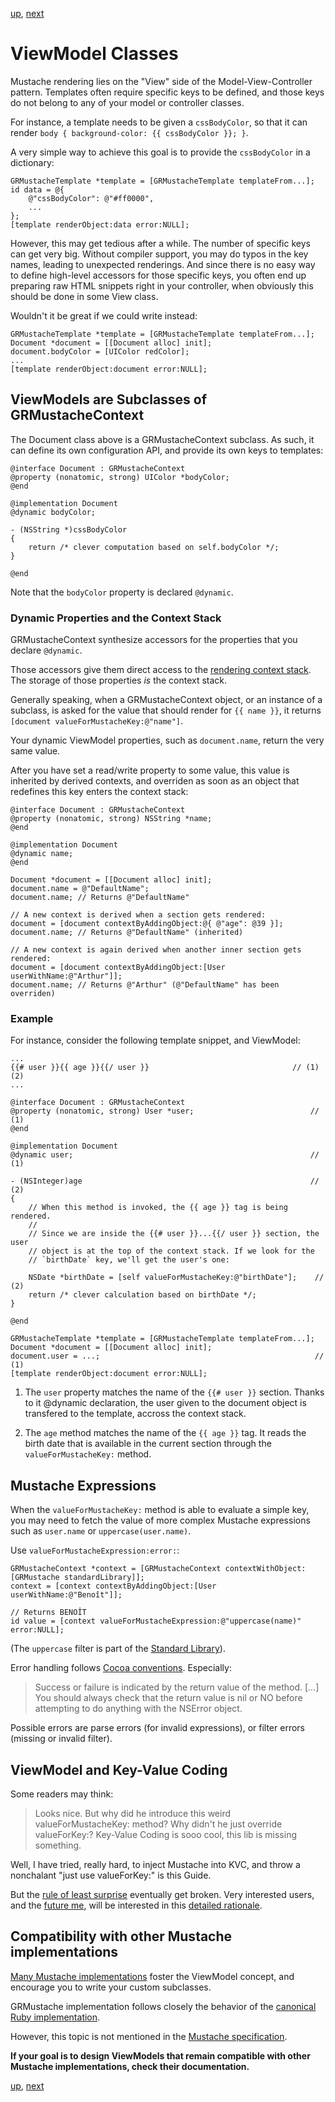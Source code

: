 [up](../../../../GRMustache#documentation), [next](configuration.md)

ViewModel Classes
=================

Mustache rendering lies on the "View" side of the Model-View-Controller pattern. Templates often require specific keys to be defined, and those keys do not belong to any of your model or controller classes.

For instance, a template needs to be given a `cssBodyColor`, so that it can render `body { background-color: {{ cssBodyColor }}; }`.

A very simple way to achieve this goal is to provide the `cssBodyColor` in a dictionary:

```objc
GRMustacheTemplate *template = [GRMustacheTemplate templateFrom...];
id data = @{
    @"cssBodyColor": @"#ff0000",
    ...
};
[template renderObject:data error:NULL];
```

However, this may get tedious after a while. The number of specific keys can get very big. Without compiler support, you may do typos in the key names, leading to unexpected renderings. And since there is no easy way to define high-level accessors for those specific keys, you often end up preparing raw HTML snippets right in your controller, when obviously this should be done in some View class.

Wouldn't it be great if we could write instead:

```objc
GRMustacheTemplate *template = [GRMustacheTemplate templateFrom...];
Document *document = [[Document alloc] init];
document.bodyColor = [UIColor redColor];
...
[template renderObject:document error:NULL];
```


ViewModels are Subclasses of GRMustacheContext
----------------------------------------------

The Document class above is a GRMustacheContext subclass. As such, it can define its own configuration API, and provide its own keys to templates:

```objc
@interface Document : GRMustacheContext
@property (nonatomic, strong) UIColor *bodyColor;
@end

@implementation Document
@dynamic bodyColor;

- (NSString *)cssBodyColor
{
    return /* clever computation based on self.bodyColor */;
}

@end
```

Note that the `bodyColor` property is declared `@dynamic`.


### Dynamic Properties and the Context Stack

GRMustacheContext synthesize accessors for the properties that you declare `@dynamic`.

Those accessors give them direct access to the [rendering context stack](runtime.md#the-context-stack). The storage of those properties *is* the context stack.

Generally speaking, when a GRMustacheContext object, or an instance of a subclass, is asked for the value that should render for `{{ name }}`, it returns `[document valueForMustacheKey:@"name"]`.

Your dynamic ViewModel properties, such as `document.name`, return the very same value.

After you have set a read/write property to some value, this value is inherited by derived contexts, and overriden as soon as an object that redefines this key enters the context stack:

```objc
@interface Document : GRMustacheContext
@property (nonatomic, strong) NSString *name;
@end

@implementation Document
@dynamic name;
@end

Document *document = [[Document alloc] init];
document.name = @"DefaultName";
document.name; // Returns @"DefaultName"

// A new context is derived when a section gets rendered:
document = [document contextByAddingObject:@{ @"age": @39 }];
document.name; // Returns @"DefaultName" (inherited)

// A new context is again derived when another inner section gets rendered:
document = [document contextByAddingObject:[User userWithName:@"Arthur"]];
document.name; // Returns @"Arthur" (@"DefaultName" has been overriden)
```


### Example

For instance, consider the following template snippet, and ViewModel:

    ...
    {{# user }}{{ age }}{{/ user }}                                // (1) (2)
    ...

```objc
@interface Document : GRMustacheContext
@property (nonatomic, strong) User *user;                          // (1)
@end

@implementation Document
@dynamic user;                                                     // (1)

- (NSInteger)age                                                   // (2)
{
    // When this method is invoked, the {{ age }} tag is being rendered.
    //
    // Since we are inside the {{# user }}...{{/ user }} section, the user
    // object is at the top of the context stack. If we look for the
    // `birthDate` key, we'll get the user's one:
    
    NSDate *birthDate = [self valueForMustacheKey:@"birthDate"];    // (2)
    return /* clever calculation based on birthDate */;
}

@end

GRMustacheTemplate *template = [GRMustacheTemplate templateFrom...];
Document *document = [[Document alloc] init];
document.user = ...;                                                // (1)
[template renderObject:document error:NULL];
```

1. The `user` property matches the name of the `{{# user }}` section. Thanks to it @dynamic declaration, the user given to the document object is transfered to the template, accross the context stack.

2. The `age` method matches the name of the `{{ age }}` tag. It reads the birth date that is available in the current section through the `valueForMustacheKey:` method.


Mustache Expressions
--------------------

When the `valueForMustacheKey:` method is able to evaluate a simple key, you may need to fetch the value of more complex Mustache expressions such as `user.name` or `uppercase(user.name)`.

Use `valueForMustacheExpression:error:`:

```objc
GRMustacheContext *context = [GRMustacheContext contextWithObject:[GRMustache standardLibrary]];
context = [context contextByAddingObject:[User userWithName:@"Benoît"]];

// Returns BENOÎT
id value = [context valueForMustacheExpression:@"uppercase(name)" error:NULL];
```

(The `uppercase` filter is part of the [Standard Library](standard_library.md)).

Error handling follows [Cocoa conventions](https://developer.apple.com/library/ios/#documentation/Cocoa/Conceptual/ErrorHandlingCocoa/CreateCustomizeNSError/CreateCustomizeNSError.html). Especially:

> Success or failure is indicated by the return value of the method. [...] You should always check that the return value is nil or NO before attempting to do anything with the NSError object.

Possible errors are parse errors (for invalid expressions), or filter errors (missing or invalid filter).


ViewModel and Key-Value Coding
------------------------------

Some readers may think:

> Looks nice. But why did he introduce this weird valueForMustacheKey: method? Why didn't he just override valueForKey:? Key-Value Coding is sooo cool, this lib is missing something.

Well, I have tried, really hard, to inject Mustache into KVC, and throw a nonchalant "just use valueForKey:" is this Guide.

But the [rule of least surprise](http://www.catb.org/~esr/writings/taoup/html/ch01s06.html#id2878339) eventually get broken. Very interested users, and the [future me](http://xkcd.com/302/), will be interested in this [detailed rationale](view_model_vs_kvc.md).


Compatibility with other Mustache implementations
-------------------------------------------------

[Many Mustache implementations](https://github.com/defunkt/mustache/wiki/Other-Mustache-implementations) foster the ViewModel concept, and encourage you to write your custom subclasses.

GRMustache implementation follows closely the behavior of the [canonical Ruby implementation](https://github.com/defunkt/mustache).

However, this topic is not mentioned in the [Mustache specification](https://github.com/mustache/spec).

**If your goal is to design ViewModels that remain compatible with other Mustache implementations, check their documentation.**


[up](../../../../GRMustache#documentation), [next](configuration.md)
